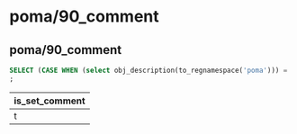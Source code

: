 #  poma/90_comment
## poma/90_comment

```sql
SELECT (CASE WHEN (select obj_description(to_regnamespace('poma'))) = 'Postgresql projects Makefile' THEN TRUE ELSE FALSE END) AS is_set_comment
;
```
|is_set_comment 
|---------------
|t

